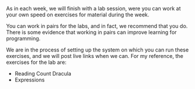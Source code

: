 As in each week, we will finish with a lab session, were you can work at your
own speed on exercises for material during the week.

You can work in pairs for the labs, and in fact, we recommend that you do.
There is some evidence that working in pairs can improve learning for
programming.

We are in the process of setting up the system on which you can run these
exercises, and we will post live links when we can.  For my reference, the
exercises for the lab are:

* Reading Count Dracula
* Expressions
